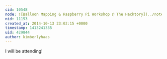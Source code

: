 ```yaml
---
cid: 10548
node: ![Balloon Mapping & Raspberry Pi Workshop @ The Hacktory](../notes/SeanKMcGinnis/09-18-2014/balloon-mapping-raspberry-pi-workshop-the-hacktory)
nid: 11153
created_at: 2014-10-13 23:02:15 +0000
timestamp: 1413241335
uid: 429844
author: kimberlyhaas
---
```


I will be attending!